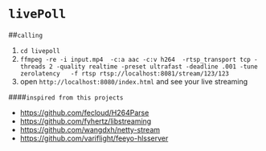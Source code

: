 # `livePoll`

##`calling`
1. `cd livepoll`
2. `ffmpeg -re -i input.mp4  -c:a aac -c:v h264  -rtsp_transport tcp -threads 2 -quality realtime -preset ultrafast -deadline .001 -tune zerolatency   -f rtsp rtsp://localhost:8081/stream/123/123`
3.  open `http://localhost:8080/index.html` and see your live streaming



####`inspired from this projects`
- https://github.com/fecloud/H264Parse
- https://github.com/fyhertz/libstreaming
- https://github.com/wangdxh/netty-stream
- https://github.com/variflight/feeyo-hlsserver
